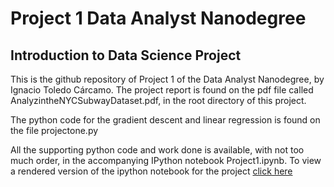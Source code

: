Project 1 Data Analyst Nanodegree
=================================

Introduction to Data Science Project
------------------------------------

This is the github repository of Project 1 of the Data Analyst Nanodegree, by
Ignacio Toledo Cárcamo. The project report is found on the pdf file called
AnalyzintheNYCSubwayDataset.pdf, in the root directory of this
project.

The python code for the gradient descent and linear regression
is found on the file projectone.py

All the supporting python code and work done is available, with not too much
order, in the accompanying IPython notebook Project1.ipynb. To view a rendered 
version of the ipython notebook for the project 
[click here](http://nbviewer.ipython.org/github/itoledoc/IntroToDS/blob/master/Project1.ipynb)
